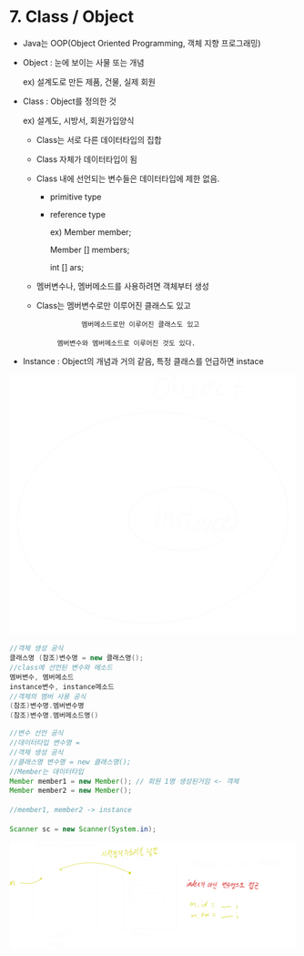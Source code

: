 # 7. Class / Object

- Java는 OOP(Object Oriented Programming, 객체 지향 프로그래밍)

- Object : 눈에 보이는 사물 또는 개념
    
     ex) 설계도로 만든 제품, 건물, 실제 회원
    
- Class    : Object를 정의한 것
    
     ex) 설계도, 시방서, 회원가입양식
    
    - Class는 서로 다른 데이터타입의 집합
    - Class 자체가 데이터타입이 됨
    - Class 내에 선언되는 변수들은 데이터타입에 제한 없음.
        - primitive type
        - reference type
            
            ex) Member member;
            
            Member [] members;
            
            int [] ars;
            
    - 멤버변수나, 멤버메소드를 사용하려면 객체부터 생성
    - Class는 멤버변수로만 이루어진 클래스도 있고
        
                     멤버메소드로만 이루어진 클래스도 있고
        
               멤버변수와 멤버메소드로 이루어진 것도 있다.
        
- Instance : Object의 개념과 거의 같음, 특정 클래스를 언급하면     instace

![7%20Class%20Object%200acf47fa93d14d379e09adb4132320dd/Untitled.png](Java/7%20Class%20Object/Untitled.png)

```java
//객체 생성 공식
클래스명 (참조)변수명 = new 클래스명();
//class에 선언된 변수와 메소드
멤버변수, 멤버메소드
instance변수, instance메소드
//객체의 멤버 사용 공식
(참조)변수명.멤버변수명
(참조)변수명.멤버메소드명()
```

```java
//변수 선언 공식
//데이터타입 변수명 = 
//객체 생성 공식
//클래스명 변수명 = new 클래스명();
//Member는 데이터타입
Member member1 = new Member(); // 회원 1명 생성된거임 <- 객체
Member member2 = new Member();

//member1, member2 -> instance
		
Scanner sc = new Scanner(System.in);
```

![7%20Class%20Object%200acf47fa93d14d379e09adb4132320dd/Untitled%201.png](Java/7%20Class%20Object/Untitled%201.png)